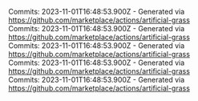 Commits: 2023-11-01T16:48:53.900Z - Generated via https://github.com/marketplace/actions/artificial-grass
<br>
Commits: 2023-11-01T16:48:53.900Z - Generated via https://github.com/marketplace/actions/artificial-grass
<br>
Commits: 2023-11-01T16:48:53.900Z - Generated via https://github.com/marketplace/actions/artificial-grass
<br>
Commits: 2023-11-01T16:48:53.900Z - Generated via https://github.com/marketplace/actions/artificial-grass
<br>
Commits: 2023-11-01T16:48:53.900Z - Generated via https://github.com/marketplace/actions/artificial-grass
<br>
